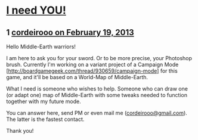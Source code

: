 # [I need YOU!](https://community.fantasyflightgames.com/topic/79521-i-need-you/)

## 1 [cordeirooo on February 19, 2013](https://community.fantasyflightgames.com/topic/79521-i-need-you/?do=findComment&comment=764742)

Hello Middle-Earth warriors!

I am here to ask you for your sword. Or to be more precise, your Photoshop brush.
Currently I'm working on a variant project of a Campaign Mode [http://boardgamegeek.com/thread/930659/campaign-mode] for this game, and it'll be based on a World-Map of Middle-Earth.

What I need is someone who wishes to help. Someone who can draw one (or adapt one) map of Middle-Earth with some tweaks needed to function together with my future mode.


You can answer here, send PM or even mail me (cordeirooo@gmail.com).
The latter is the fastest contact.


Thank you!

